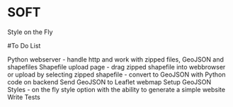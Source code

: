 # SOFT
Style on the Fly 

#To Do List

Python webserver - handle http and work with zipped files, GeoJSON and shapefiles
Shapefile upload page - drag zipped shapefile into webbrowser or upload by selecting zipped shapefile - convert to GeoJSON with Python code on backend
Send GeoJSON to Leaflet webmap
Setup GeoJSON Styles - on the fly style option with the ability to generate a simple website
Write Tests

